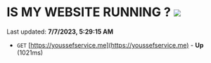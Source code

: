 # IS MY WEBSITE RUNNING ? [![](https://img.shields.io/static/v1?label=Sponsor&message=%E2%9D%A4&logo=GitHub&color=%23fe8e86)](https://github.com/sponsors/<username>)

Last updated: **7/7/2023, 5:29:15 AM**

- `GET` [https://youssefservice.me](https://youssefservice.me) - **Up** (1021ms)
